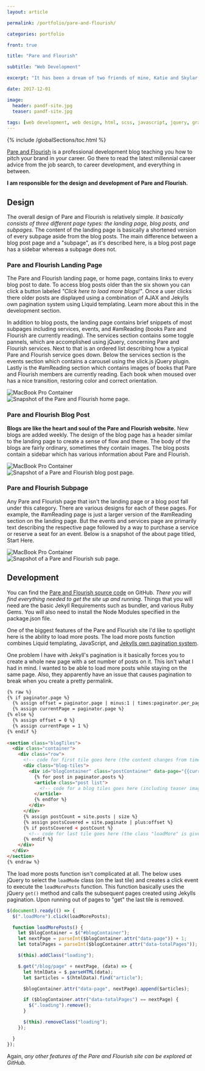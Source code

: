 ```yaml
---
layout: article

permalink: /portfolio/pare-and-flourish/

categories: portfolio

front: true

title: "Pare and Flourish"

subtitle: "Web Development"

excerpt: "It has been a dream of two friends of mine, Katie and Skylar, to create a blog. This post documents the journey."

date: 2017-12-01

image: 
  header: pandf-site.jpg
  teaser: pandf-site.jpg
  
tags: [web development, web design, html, scss, javascript, jquery, graphic design, photoshop, jekyll, bootstrap]
---
```


{% include /globalSections/toc.html %}

[Pare and Flourish](http://www.pareandflourish.com/) is a professional development blog teaching you how to pitch your brand in your career. Go there to read the latest millennial career advice from the job search, to career development, and everything in between.

**I am responsible for the design and development of Pare and Flourish.**

## Design

The overall design of Pare and Flourish is relatively simple. *It basically consists of three different page types: the landing page, blog posts, and subpages.* The content of the landing page is basically a shortened version of every subpage aside from the blog posts. The main difference between a blog post page and a "subpage", as it's described here, is a blog post page has a sidebar whereas a subpage does not.

### Pare and Flourish Landing Page

The Pare and Flourish landing page, or home page, contains links to every blog post to date. To access blog posts older than the six shown you can click a button labeled *"Click here to load more blogs!"*. Once a user clicks there older posts are displayed using a combination of AJAX and Jekylls own pagination system using Liquid templating. Learn more about this in the development section. 

In addition to blog posts, the landing page contains brief snippets of most subpages including services, events, and #amReading (books Pare and Flourish are currently reading). The services section contains some toggle pannels, which are accomplished using jQuery, concerning Pare and Flourish services. Next to that is an ordered list describing how a typical Pare and Flourish service goes down. Below the services section is the events section which contains a carousel using the slick.js jQuery plugin. Lastly is the #amReading section which contains images of books that Pare and Flourish members are currently reading. Each book when moused over has a nice transition, restoring color and correct orientation.

<div class="macbook-pro-mockup">
  <img src="/assets/images/mockups/macbook-pro-mockup.png" alt="MacBook Pro Container">
  <div class="macbook-pro-mockup-content">
    <img src="/assets/images/post-pare-and-flourish-site-evo/pare-and-flourish-home-page.jpg" alt="Snapshot of the Pare and Flourish home page.">
  </div>
</div>

### Pare and Flourish Blog Post

**Blogs are like the heart and soul of the Pare and Flourish website.** New blogs are added weekly. The design of the blog page has a header similar to the landing page to create a sense of flow and theme. The body of the blogs are fairly ordinary, sometimes they contain images. The blog posts contain a sidebar which has various information about Pare and Flourish.

<div class="macbook-pro-mockup">
  <img src="/assets/images/mockups/macbook-pro-mockup.png" alt="MacBook Pro Container">
  <div class="macbook-pro-mockup-content">
    <img src="/assets/images/post-pare-and-flourish-site-evo/pare-and-flourish-blog-post-page.jpg" alt="Snapshot of a Pare and Flourish blog post page.">
  </div>
</div>

### Pare and Flourish Subpage

Any Pare and Flourish page that isn't the landing page or a blog post fall under this category. There are various designs for each of these pages. For example, the #amReading page is just a larger version of the #amReading section on the landing page. But the events and services page are primarily text describing the respective page followed by a way to purchase a service or reserve a seat for an event. Below is a snapshot of the about page titled, Start Here.

<div class="macbook-pro-mockup">
  <img src="/assets/images/mockups/macbook-pro-mockup.png" alt="MacBook Pro Container">
  <div class="macbook-pro-mockup-content">
    <img src="/assets/images/post-pare-and-flourish-site-evo/pare-and-flourish-sub-page.jpg" alt="Snapshot of a Pare and Flourish sub page.">
  </div>
</div>

## Development

You can find the [Pare and Flourish source code](https://github.com/mtlong29/pareandflourish_site) on GitHub. *There you will find everything needed to get the site up and running.* Things that you will need are the basic Jekyll Requirements such as bundler, and various Ruby Gems. You will also need to install the Node Modules specified in the package.json file.

One of the biggest features of the Pare and Flourish site I'd like to spotlight here is the ability to load more posts. The load more posts function combines Liquid templating, JavaScript, and [Jekylls own pagination system](https://jekyllrb.com/docs/pagination/). 

One problem I have with Jekyll's pagination is it basically forces you to create a whole new page with a set number of posts on it. This isn't what I had in mind. I wanted to be able to load more posts while staying on the same page. Also, they apparently have an issue that causes pagination to break when you create a pretty permalink.

```html
{% raw %}
{% if paginator.page %} 
  {% assign offset = paginator.page | minus:1 | times:paginator.per_page %} 
  {% assign currentPage = paginator.page %} 
{% else %} 
  {% assign offset = 0 %} 
  {% assign currentPage = 1 %} 
{% endif %}
    
<section class="blogTiles">
  <div class="container">
    <div class="row">
      <!-- code for first tile goes here (the content changes from time to time, most often it's a quote) -->
      <div class="blog-tiles">
        <div id="blogContainer" class="postContainer" data-page="{{currentPage}}" data-totalPages="{{paginator.total_pages}}">
          {% for post in paginator.posts %}
          <article class="post list">
            <!-- code for a blog tiles goes here (including teaser image, title, and excerpt. all of which are templated in using liquid. six are displayed at once) -->
          </article>
          {% endfor %}
        </div>
      </div>
      {% assign postCount = site.posts | size %} 
      {% assign postsCovered = site.paginate | plus:offset %}
      {% if postsCovered < postCount %} 
        <!-- code for last tile goes here (the class "loadMore" is given to this tile) -->
      {% endif %}
    </div>
  </div>
</section>
{% endraw %}
```

The load more posts function isn't complicated at all. The below uses jQuery to select the `loadMode` class (on the last tile) and creates a click event to execute the `loadMorePosts` function. This function basically uses the jQuery `get()` method and calls the subsequent pages created using Jekylls pagination. Upon running out of pages to "get" the last tile is removed.

```javascript
$(document).ready(() => {
  $(".loadMore").click(loadMorePosts);

  function loadMorePosts() {
    let $blogContainer = $("#blogContainer");
    let nextPage = parseInt($blogContainer.attr("data-page")) + 1;
    let totalPages = parseInt($blogContainer.attr("data-totalPages"));

    $(this).addClass("loading");

    $.get("/blog/page" + nextPage, (data) => {
      let htmlData = $.parseHTML(data);
      let $articles = $(htmlData).find("article");

      $blogContainer.attr("data-page", nextPage).append($articles);

      if ($blogContainer.attr("data-totalPages") == nextPage) {
        $(".loading").remove();
      }

      $(this).removeClass("loading");
    });

  }
});
```

Again, *any other features of the Pare and Flourish site can be explored at GitHub.*